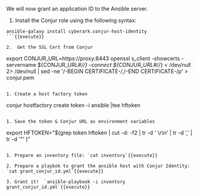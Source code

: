 
We will now grant an application ID to the Ansible server.

1. Install the Conjur role using the following syntax:
```
ansible-galaxy install cyberark.conjur-host-identity
```{{execute}}

2.  Get the SSL Cert from Conjur
```
export CONJUR_URL=https://proxy:8443
openssl s_client -showcerts -servername ${CONJUR_URL#*//} -connect ${CONJUR_URL#*//} < /dev/null 2> /dev/null | sed -ne '/-BEGIN CERTIFICATE-/,/-END CERTIFICATE-/p'  > conjur.pem
```{{execute}}

1. Create a host factory token
```
conjur hostfactory create token -i ansible |tee hftoken
```{{execute}}

1. Save the token & Conjur URL as environment variables
```
export HFTOKEN="$(grep token hftoken | cut -d: -f2 | tr -d ' \r\n' | tr -d ','  | tr -d '\"' )"
```{{execute}}

1. Prepare an inventory file: `cat inventory`{{execute}}

2. Prepare a playbok to grant the ansible host with Conjur Identity: `cat grant_conjur_id.yml`{{execute}}

3. Grant it!  `ansible-playbook -i inventory grant_conjur_id.yml`{{execute}}
